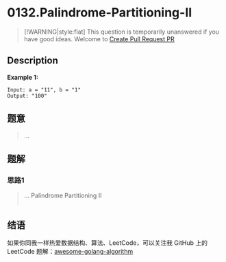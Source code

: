 # 0132.Palindrome-Partitioning-II

> \[!WARNING\|style:flat\] This question is temporarily unanswered if you have good ideas. Welcome to [Create Pull Request PR](https://github.com/kylesliu/awesome-golang-algorithm)

## Description

**Example 1:**

```text
Input: a = "11", b = "1"
Output: "100"
```

## 题意

> ...

## 题解

### 思路1

> ... Palindrome Partitioning II
>
> ```go
>
> ```

## 结语

如果你同我一样热爱数据结构、算法、LeetCode，可以关注我 GitHub 上的 LeetCode 题解：[awesome-golang-algorithm](https://github.com/kylesliu/awesome-golang-algorithm)

